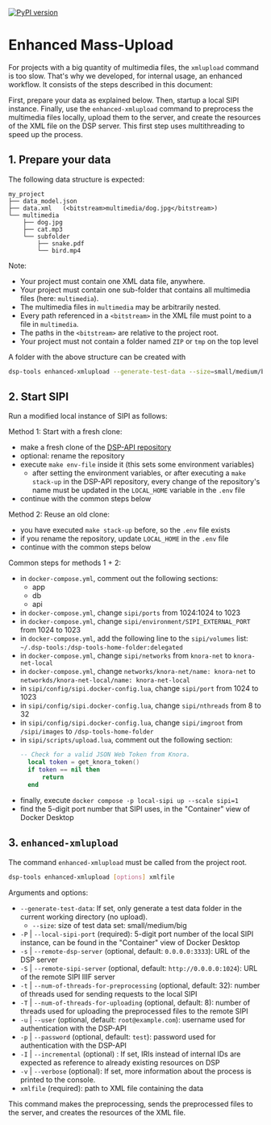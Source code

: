 [![PyPI version](https://badge.fury.io/py/dsp-tools.svg)](https://badge.fury.io/py/dsp-tools)

# Enhanced Mass-Upload

For projects with a big quantity of multimedia files, 
the `xmlupload` command is too slow.
That's why we developed, for internal usage, an enhanced workflow. 
It consists of the steps described in this document:

First, prepare your data as explained below.
Then, startup a local SIPI instance.
Finally, use the `enhanced-xmlupload` command 
to preprocess the multimedia files locally, 
upload them to the server,
and create the resources of the XML file on the DSP server.
This first step uses multithreading to speed up the process.



## 1. Prepare your data

The following data structure is expected:

```
my_project
├── data_model.json
├── data.xml   (<bitstream>multimedia/dog.jpg</bitstream>)
└── multimedia
    ├── dog.jpg
    ├── cat.mp3
    └── subfolder
        ├── snake.pdf
        └── bird.mp4
```

Note:

- Your project must contain one XML data file, anywhere.
- Your project must contain one sub-folder that contains all multimedia files (here: `multimedia`).
- The multimedia files in `multimedia` may be arbitrarily nested.
- Every path referenced in a `<bitstream>` in the XML file must point to a file in `multimedia`.
- The paths in the `<bitstream>` are relative to the project root.
- Your project must not contain a folder named `ZIP` or `tmp` on the top level

A folder with the above structure can be created with

```bash
dsp-tools enhanced-xmlupload --generate-test-data --size=small/medium/big data.xml
```


## 2. Start SIPI

Run a modified local instance of SIPI as follows: 

Method 1: Start with a fresh clone:

- make a fresh clone of the [DSP-API repository](https://github.com/dasch-swiss/dsp-api)
- optional: rename the repository
- execute `make env-file` inside it (this sets some environment variables)
   - after setting the environment variables, or after executing a `make stack-up` in the DSP-API repository, 
     every change of the repository's name must be updated in the `LOCAL_HOME` variable in the `.env` file
- continue with the common steps below

Method 2: Reuse an old clone:

- you have executed `make stack-up` before, so the `.env` file exists
- if you rename the repository, update `LOCAL_HOME` in the `.env` file
- continue with the common steps below

Common steps for methods 1 + 2:

- in `docker-compose.yml`, comment out the following sections:
  - app
  - db
  - api
- in `docker-compose.yml`, change `sipi/ports` from 1024:1024 to 1023
- in `docker-compose.yml`, change `sipi/environment/SIPI_EXTERNAL_PORT` from 1024 to 1023
- in `docker-compose.yml`, add the following line to the `sipi/volumes` list: `~/.dsp-tools:/dsp-tools-home-folder:delegated`
- in `docker-compose.yml`, change `sipi/networks` from `knora-net` to `knora-net-local`
- in `docker-compose.yml`, change `networks/knora-net/name: knora-net` to `networkds/knora-net-local/name: knora-net-local`
- in `sipi/config/sipi.docker-config.lua`, change `sipi/port` from 1024 to 1023
- in `sipi/config/sipi.docker-config.lua`, change `sipi/nthreads` from 8 to 32
- in `sipi/config/sipi.docker-config.lua`, change `sipi/imgroot` from `/sipi/images` to `/dsp-tools-home-folder`
- in `sipi/scripts/upload.lua`, comment out the following section:
  ```lua
  -- Check for a valid JSON Web Token from Knora.
    local token = get_knora_token()
    if token == nil then
        return
    end
  ```
- finally, execute `docker compose -p local-sipi up --scale sipi=1`
- find the 5-digit port number that SIPI uses, in the "Container" view of Docker Desktop



## 3. `enhanced-xmlupload`

The command `enhanced-xmlupload` must be called from the project root.

```bash
dsp-tools enhanced-xmlupload [options] xmlfile
```

Arguments and options:

- `--generate-test-data`: If set, only generate a test data folder in the current working directory (no upload).
  - `--size`: size of test data set: small/medium/big
- `-P` | `--local-sipi-port` (required): 5-digit port number of the local SIPI instance, can be found in the "Container" view of Docker Desktop
- `-s` | `--remote-dsp-server` (optional, default: `0.0.0.0:3333`): URL of the DSP server
- `-S` | `--remote-sipi-server` (optional, default: `http://0.0.0.0:1024`): URL of the remote SIPI IIIF server
- `-t` | `--num-of-threads-for-preprocessing` (optional, default: 32): number of threads used for sending requests to the local SIPI
- `-T` | `--num-of-threads-for-uploading` (optional, default: 8): number of threads used for uploading the preprocessed files to the remote SIPI
- `-u` | `--user` (optional, default: `root@example.com`): username used for authentication with the DSP-API
- `-p` | `--password` (optional, default: `test`): password used for authentication with the DSP-API
- `-I` | `--incremental` (optional) : If set, IRIs instead of internal IDs are expected as reference to already existing resources on DSP
- `-v` | `--verbose` (optional): If set, more information about the process is printed to the console.
- `xmlfile` (required): path to XML file containing the data

This command makes the preprocessing, sends the preprocessed files to the server, and creates the resources of the XML file.
